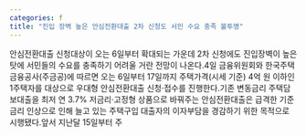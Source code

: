 ```yaml
---
categories: f
title: "진입 장벽 높은 안심전환대출 2차 신청도 서민 수요 충족 불투명"
---
```

안심전환대출 신청대상이 오는 6일부터 확대되는 가운데 2차 신청에도 진입장벽이 높은 탓에 서민들의 수요를 충족하기 어려울 거란 전망이 나온다.4일 금융위원회와 한국주택금융공사(주금공)에 따르면 오는 6일부터 17일까지 주택가격(시세 기준) 4억 원 이하인 1주택자를 대상으로 우대형 안심전환대출 신청·접수를 진행한다.기존 변동금리 주택담보대출을 최저 연 3.7% 저금리·고정형 상품으로 바꿔주는 안심전환대출은 급격한 기준금리 인상으로 인해 늘고 있는 주택구입 대출자의 이자부담을 경감하기 위한 목적으로 시행됐다.앞서 지난달 15일부터 주